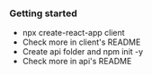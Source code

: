 ### Getting started

* npx create-react-app client
* Check more in client's README
* Create api folder and npm init -y
* Check more in api's README
